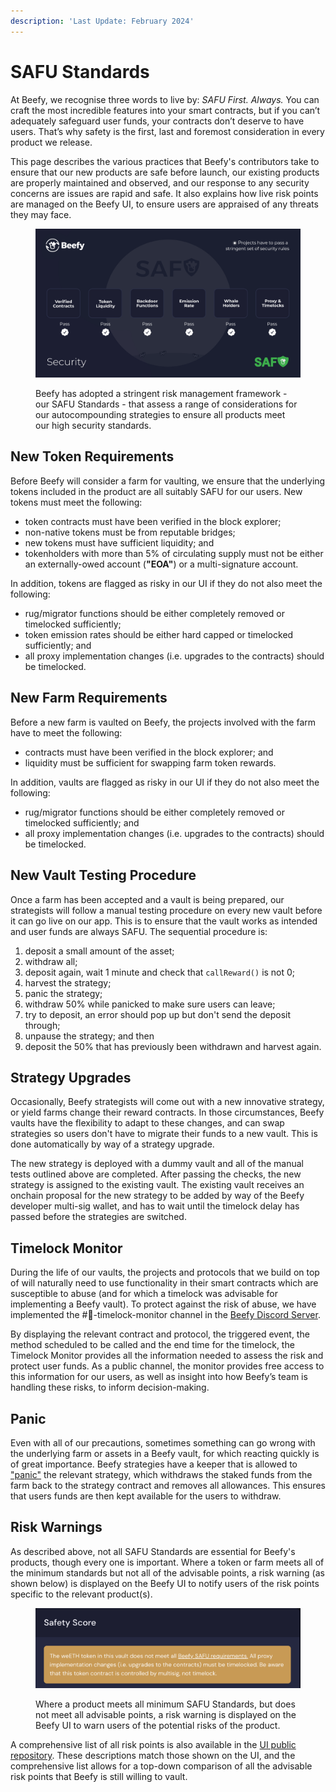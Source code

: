 ```yaml
---
description: 'Last Update: February 2024'
---
```


# SAFU Standards

At Beefy, we recognise three words to live by: _SAFU First. Always._ You can craft the most incredible features into your smart contracts, but if you can’t adequately safeguard user funds, your contracts don’t deserve to have users. That’s why safety is the first, last and foremost consideration in every product we release.

This page describes the various practices that Beefy's contributors take to ensure that our new products are safe before launch, our existing products are properly maintained and observed, and our response to any security concerns are issues are rapid and safe. It also explains how live risk points  are managed on the Beefy UI, to ensure users are appraised of any threats they may face.

<figure><img src="../.gitbook/assets/safu (2).png" alt=""><figcaption><p>Beefy has adopted a stringent risk management framework - our SAFU Standards - that assess a range of considerations for our autocompounding strategies to ensure all products meet our high security standards.</p></figcaption></figure>

## New Token Requirements

Before Beefy will consider a farm for vaulting, we ensure that the underlying tokens included in the product are all suitably SAFU for our users. New tokens must meet the following:

* token contracts must have been verified in the block explorer;
* non-native tokens must be from reputable bridges;
* new tokens must have sufficient liquidity; and
* tokenholders with more than 5% of circulating supply must not be either an externally-owed account (**"EOA"**) or a multi-signature account.

In addition, tokens are flagged as risky in our UI if they do not also meet the following:

* rug/migrator functions should be either completely removed or timelocked sufficiently;&#x20;
* token emission rates should be either hard capped or timelocked sufficiently; and
* all proxy implementation changes (i.e. upgrades to the contracts) should be timelocked.

## New Farm Requirements

Before a new farm is vaulted on Beefy, the projects involved with the farm have to meet the following:

* contracts must have been verified in the block explorer; and
* liquidity must be sufficient for swapping farm token rewards.

In addition, vaults are flagged as risky in our UI if they do not also meet the following:

* rug/migrator functions should be either completely removed or timelocked sufficiently; and
* all proxy implementation changes (i.e. upgrades to the contracts) should be timelocked.

## New Vault Testing Procedure

Once a farm has been accepted and a vault is being prepared, our strategists will follow a manual testing procedure on every new vault before it can go live on our app. This is to ensure that the vault works as intended and user funds are always SAFU. The sequential procedure is:

1. deposit a small amount of the asset;&#x20;
2. withdraw all;&#x20;
3. deposit again, wait 1 minute and check that `callReward()` is not 0;&#x20;
4. harvest the strategy;&#x20;
5. panic the strategy;&#x20;
6. withdraw 50% while panicked to make sure users can leave;&#x20;
7. try to deposit, an error should pop up but don't send the deposit through;&#x20;
8. unpause the strategy;  and then
9. deposit the 50% that has previously been withdrawn and harvest again.

## Strategy Upgrades

Occasionally, Beefy strategists will come out with a new innovative strategy, or yield farms change their reward contracts. In those circumstances, Beefy vaults have the flexibility to adapt to these changes, and can swap strategies so users don't have to migrate their funds to a new vault. This is done automatically by way of a strategy upgrade.

The new strategy is deployed with a dummy vault and all of the manual tests outlined above are completed. After passing the checks, the new strategy is assigned to the existing vault. The existing vault receives an onchain proposal for the new strategy to be added by way of the Beefy developer multi-sig wallet, and has to wait until the timelock delay has passed before the strategies are switched.

## Timelock Monitor

During the life of our vaults, the projects and protocols that we build on top of will naturally need to use functionality in their smart contracts which are susceptible to abuse (and for which a timelock was advisable for implementing a Beefy vault). To protect against the risk of abuse, we have implemented the #👀-timelock-monitor channel in the [Beefy Discord Server](https://discord.gg/yq8wfHd).

By displaying the relevant contract and protocol, the triggered event, the method scheduled to be called and the end time for the timelock, the Timelock Monitor provides all the information needed to assess the risk and protect user funds. As a public channel, the monitor provides free access to this information for our users, as well as insight into how Beefy’s team is handling these risks, to inform decision-making.

## Panic

Even with all of our precautions, sometimes something can go wrong with the underlying farm or assets in a Beefy vault, for which reacting quickly is of great importance. Beefy strategies have a keeper that is allowed to ["panic"](../developer-documentation/strategy-contract/#panic) the relevant strategy, which withdraws the staked funds from the farm back to the strategy contract and removes all allowances. This ensures that users funds are then kept available for the users to withdraw.

## Risk Warnings

As described above, not all SAFU Standards are essential for Beefy's products, though every one is important. Where a token or farm meets all of the minimum standards but not all of the advisable points, a risk warning (as shown below) is displayed on the Beefy UI to notify users of the risk points specific to the relevant product(s).

<figure><img src="../.gitbook/assets/image (10).png" alt=""><figcaption><p>Where a product meets all minimum SAFU Standards, but does not meet all advisable points, a risk warning is displayed on the Beefy UI to warn users of the potential risks of the product.</p></figcaption></figure>

A comprehensive list of all risk points is also available in the [UI public repository](https://github.com/beefyfinance/beefy-v2/blob/main/src/locales/en/risks.json). These descriptions match those shown on the UI, and the comprehensive list allows for a top-down comparison of all the advisable risk points that Beefy is still willing to vault.
